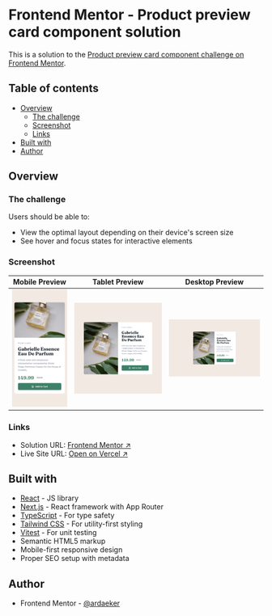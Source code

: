 # Frontend Mentor - Product preview card component solution

This is a solution to the [Product preview card component challenge on Frontend Mentor](https://www.frontendmentor.io/challenges/product-preview-card-component-GO7UmttRfa).

## Table of contents

- [Overview](#overview)
  - [The challenge](#the-challenge)
  - [Screenshot](#screenshot)
  - [Links](#links)
- [Built with](#built-with)
- [Author](#author)

## Overview

### The challenge

Users should be able to:

- View the optimal layout depending on their device's screen size
- See hover and focus states for interactive elements

### Screenshot

| Mobile Preview                | Tablet Preview                | Desktop Preview                |
| ----------------------------- | ----------------------------- | ------------------------------ |
| ![](./screenshots/mobile.png) | ![](./screenshots/tablet.png) | ![](./screenshots/desktop.png) |

### Links

- Solution URL: [Frontend Mentor ↗](https://your-solution-url.com)
- Live Site URL: [Open on Vercel ↗](https://your-live-site-url.com)

## Built with

- [React](https://reactjs.org/) - JS library
- [Next.js](https://nextjs.org/) - React framework with App Router
- [TypeScript](https://www.typescriptlang.org/) - For type safety
- [Tailwind CSS](https://tailwindcss.com/) - For utility-first styling
- [Vitest](https://vitest.dev/) - For unit testing
- Semantic HTML5 markup
- Mobile-first responsive design
- Proper SEO setup with metadata

## Author

- Frontend Mentor - [@ardaeker](https://www.frontendmentor.io/profile/ardaeker)
